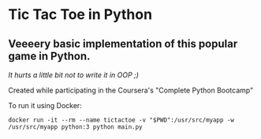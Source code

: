 Tic Tac Toe in Python
================

## Veeeery basic implementation of this popular game in Python.
_It hurts a little bit not to write it in OOP ;)_

Created while participating in the Coursera's "Complete Python Bootcamp"

To run it using Docker:
```
docker run -it --rm --name tictactoe -v "$PWD":/usr/src/myapp -w /usr/src/myapp python:3 python main.py
```
